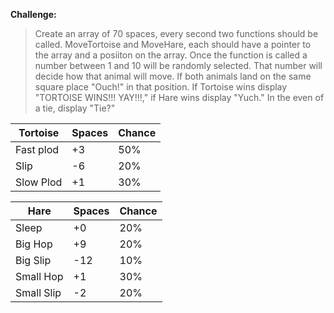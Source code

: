 **Challenge:**

>Create an array of 70 spaces, every second two functions should be called. MoveTortoise and MoveHare, each should have a pointer to the array and a posiiton on the array. Once the function is called a number between 1 and 10 will be randomly selected. That number will decide how that animal will move. If both animals land on the same square place "Ouch!" in that position.
If Tortoise wins display "TORTOISE WINS!!! YAY!!!," if Hare wins display "Yuch." In the even of a tie, display "Tie?"


|Tortoise |Spaces|Chance|            
|---------|------|------|             
|Fast plod|+3    |50%   |             
|Slip     |-6    |20%   |             
|Slow Plod|+1    |30%   |             
   
   
|Hare      |Spaces|Chance|   
|----------|------|------|   
|Sleep     |+0    |20%   |                                      
|Big Hop   |+9    |20%   |                                  
|Big Slip  |-12   |10%   |                                      
|Small Hop |+1    |30%   |                                     
|Small Slip|-2    |20%   |
